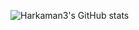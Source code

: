 ![Harkaman3's GitHub stats](https://github-readme-stats.vercel.app/api?username=Harkaman3&show_icons=true&theme=radical)

